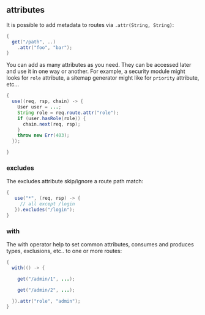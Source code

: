 ## attributes

It is possible to add metadata to routes via ```.attr(String, String)```:

```java
{
  get("/path", ..)
    .attr("foo", "bar");
}
```

You can add as many attributes as you need. They can be accessed later and use it in one way or another. For example, a security module might looks for ```role``` attribute, a sitemap generator might like for ```priority``` attribute, etc...

```java
{
  use((req, rsp, chain) -> {
    User user = ...;
    String role = req.route.attr("role");
    if (user.hasRole(role)) {
      chain.next(req, rsp);
    }
    throw new Err(403);
  });

}
```

### excludes

The excludes attribute skip/ignore a route path match:

```java
{
   use("*", (req, rsp) -> {
     // all except /login
   }).excludes("/login");
}
```

### with

The with operator help to set common attributes, consumes and produces types, exclusions, etc.. to one or more routes:

```java
{
  with(() -> {

    get("/admin/1", ...);

    get("/admin/2", ...);

  }).attr("role", "admin");
}
```
